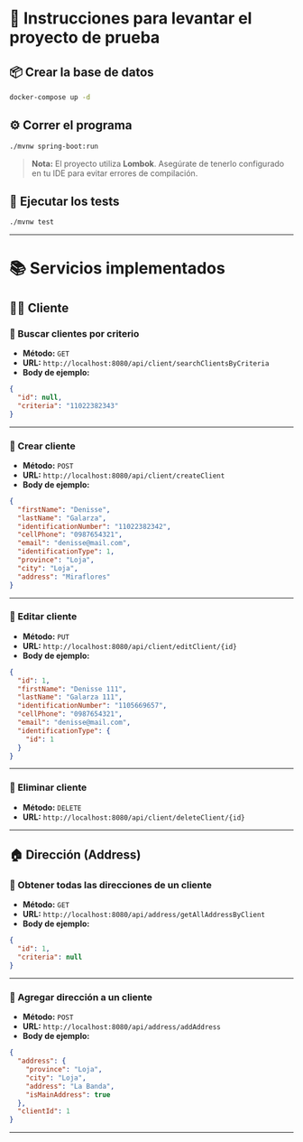 # 🚀 Instrucciones para levantar el proyecto de prueba

## 📦 Crear la base de datos

```bash
docker-compose up -d
```

## ⚙️ Correr el programa

```bash
./mvnw spring-boot:run
```

> **Nota:** El proyecto utiliza **Lombok**. Asegúrate de tenerlo configurado en tu IDE para evitar errores de compilación.

## 🧪 Ejecutar los tests

```bash
./mvnw test
```

---

# 📚 Servicios implementados

## 🧍‍♂️ Cliente

### 🔹 Buscar clientes por criterio

- **Método:** `GET`
- **URL:** `http://localhost:8080/api/client/searchClientsByCriteria`
- **Body de ejemplo:**

```json
{
  "id": null,
  "criteria": "11022382343"
}
```

---

### 🔹 Crear cliente

- **Método:** `POST`
- **URL:** `http://localhost:8080/api/client/createClient`
- **Body de ejemplo:**

```json
{
  "firstName": "Denisse",
  "lastName": "Galarza",
  "identificationNumber": "11022382342",
  "cellPhone": "0987654321",
  "email": "denisse@mail.com",
  "identificationType": 1,
  "province": "Loja",
  "city": "Loja",
  "address": "Miraflores"
}
```

---

### 🔹 Editar cliente

- **Método:** `PUT`
- **URL:** `http://localhost:8080/api/client/editClient/{id}`
- **Body de ejemplo:**

```json
{
  "id": 1,
  "firstName": "Denisse 111",
  "lastName": "Galarza 111",
  "identificationNumber": "1105669657",
  "cellPhone": "0987654321",
  "email": "denisse@mail.com",
  "identificationType": {
    "id": 1
  }
}
```

---

### 🔹 Eliminar cliente

- **Método:** `DELETE`
- **URL:** `http://localhost:8080/api/client/deleteClient/{id}`

---

## 🏠 Dirección (Address)

### 🔹 Obtener todas las direcciones de un cliente

- **Método:** `GET`
- **URL:** `http://localhost:8080/api/address/getAllAddressByClient`
- **Body de ejemplo:**

```json
{
  "id": 1,
  "criteria": null
}
```

---

### 🔹 Agregar dirección a un cliente

- **Método:** `POST`
- **URL:** `http://localhost:8080/api/address/addAddress`
- **Body de ejemplo:**

```json
{
  "address": {
    "province": "Loja",
    "city": "Loja",
    "address": "La Banda",
    "isMainAddress": true
  },
  "clientId": 1
}
```

---
